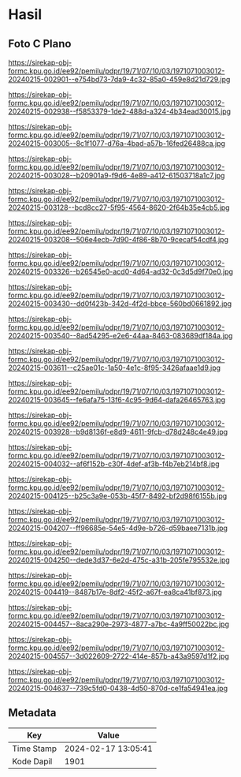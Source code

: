 # Hasil

## Foto C Plano

https://sirekap-obj-formc.kpu.go.id/ee92/pemilu/pdpr/19/71/07/10/03/1971071003012-20240215-002901--e754bd73-7da9-4c32-85a0-459e8d21d729.jpg

https://sirekap-obj-formc.kpu.go.id/ee92/pemilu/pdpr/19/71/07/10/03/1971071003012-20240215-002938--f5853379-1de2-488d-a324-4b34ead30015.jpg

https://sirekap-obj-formc.kpu.go.id/ee92/pemilu/pdpr/19/71/07/10/03/1971071003012-20240215-003005--8c1f1077-d76a-4bad-a57b-16fed26488ca.jpg

https://sirekap-obj-formc.kpu.go.id/ee92/pemilu/pdpr/19/71/07/10/03/1971071003012-20240215-003028--b20901a9-f9d6-4e89-a412-61503718a1c7.jpg

https://sirekap-obj-formc.kpu.go.id/ee92/pemilu/pdpr/19/71/07/10/03/1971071003012-20240215-003128--bcd8cc27-5f95-4564-8620-2f64b35e4cb5.jpg

https://sirekap-obj-formc.kpu.go.id/ee92/pemilu/pdpr/19/71/07/10/03/1971071003012-20240215-003208--506e4ecb-7d90-4f86-8b70-9cecaf54cdf4.jpg

https://sirekap-obj-formc.kpu.go.id/ee92/pemilu/pdpr/19/71/07/10/03/1971071003012-20240215-003326--b26545e0-acd0-4d64-ad32-0c3d5d9f70e0.jpg

https://sirekap-obj-formc.kpu.go.id/ee92/pemilu/pdpr/19/71/07/10/03/1971071003012-20240215-003430--dd0f423b-342d-4f2d-bbce-560bd0661892.jpg

https://sirekap-obj-formc.kpu.go.id/ee92/pemilu/pdpr/19/71/07/10/03/1971071003012-20240215-003540--8ad54295-e2e6-44aa-8463-083689df184a.jpg

https://sirekap-obj-formc.kpu.go.id/ee92/pemilu/pdpr/19/71/07/10/03/1971071003012-20240215-003611--c25ae01c-1a50-4e1c-8f95-3426afaae1d9.jpg

https://sirekap-obj-formc.kpu.go.id/ee92/pemilu/pdpr/19/71/07/10/03/1971071003012-20240215-003645--fe6afa75-13f6-4c95-9d64-dafa26465763.jpg

https://sirekap-obj-formc.kpu.go.id/ee92/pemilu/pdpr/19/71/07/10/03/1971071003012-20240215-003928--b9d8136f-e8d9-4611-9fcb-d78d248c4e49.jpg

https://sirekap-obj-formc.kpu.go.id/ee92/pemilu/pdpr/19/71/07/10/03/1971071003012-20240215-004032--af6f152b-c30f-4def-af3b-f4b7eb214bf8.jpg

https://sirekap-obj-formc.kpu.go.id/ee92/pemilu/pdpr/19/71/07/10/03/1971071003012-20240215-004125--b25c3a9e-053b-45f7-8492-bf2d98f6155b.jpg

https://sirekap-obj-formc.kpu.go.id/ee92/pemilu/pdpr/19/71/07/10/03/1971071003012-20240215-004207--ff96685e-54e5-4d9e-b726-d59baee7131b.jpg

https://sirekap-obj-formc.kpu.go.id/ee92/pemilu/pdpr/19/71/07/10/03/1971071003012-20240215-004250--dede3d37-6e2d-475c-a31b-205fe795532e.jpg

https://sirekap-obj-formc.kpu.go.id/ee92/pemilu/pdpr/19/71/07/10/03/1971071003012-20240215-004419--8487b17e-8df2-45f2-a67f-ea8ca41bf873.jpg

https://sirekap-obj-formc.kpu.go.id/ee92/pemilu/pdpr/19/71/07/10/03/1971071003012-20240215-004457--8aca290e-2973-4877-a7bc-4a9ff50022bc.jpg

https://sirekap-obj-formc.kpu.go.id/ee92/pemilu/pdpr/19/71/07/10/03/1971071003012-20240215-004557--3d022609-2722-414e-857b-a43a9597d1f2.jpg

https://sirekap-obj-formc.kpu.go.id/ee92/pemilu/pdpr/19/71/07/10/03/1971071003012-20240215-004637--739c5fd0-0438-4d50-870d-ce1fa54941ea.jpg


## Metadata

| Key        | Value               |
| ---------- | ------------------- |
| Time Stamp | 2024-02-17 13:05:41 |
| Kode Dapil | 1901                |



